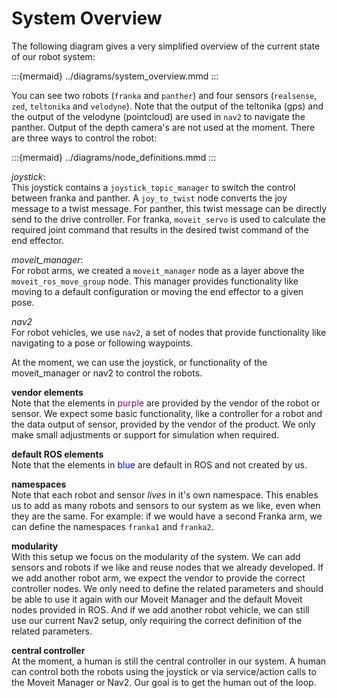 <!--
SPDX-FileCopyrightText: Alliander N. V.

SPDX-License-Identifier: Apache-2.0
-->

# System Overview

The following diagram gives a very simplified overview of the current state of our robot system:

:::{mermaid} ../diagrams/system_overview.mmd
:::

You can see two robots (`franka` and `panther`) and four sensors (`realsense`, `zed`, `teltonika` and `velodyne`). Note that the output of the teltonika (gps) and the output of the velodyne (pointcloud) are used in `nav2` to navigate the panther. Output of the depth camera's are not used at the moment. There are three ways to control the robot:

:::{mermaid} ../diagrams/node_definitions.mmd
:::

*joystick*:
\
This joystick contains a `joystick_topic_manager` to switch the control between franka and panther. A `joy_to_twist` node converts the joy message to a twist message. For panther, this twist message can be directly send to the drive controller. For franka, `moveit_servo` is used to calculate the required joint command that results in the desired twist command of the end effector.

*moveit_manager*:
\
For robot arms, we created a `moveit_manager` node as a layer above the `moveit_ros_move_group` node. This manager provides functionality like moving to a default configuration or moving the end effector to a given pose.

*nav2*
\
For robot vehicles, we use `nav2`, a set of nodes that provide functionality like navigating to a pose or following waypoints.

At the moment, we can use the joystick, or functionality of the moveit_manager or nav2 to control the robots.

**vendor elements**
\
Note that the elements in <font color="purple">purple</font> are provided by the vendor of the robot or sensor. We expect some basic functionality, like a controller for a robot and the data output of sensor, provided by the vendor of the product. We only make small adjustments or support for simulation when required.

**default ROS elements**
\
Note that the elements in <font color="blue">blue</font> are default in ROS and not created by us.

**namespaces**
\
Note that each robot and sensor *lives* in it's own namespace. This enables us to add as many robots and sensors to our system as we like, even when they are the same. For example: if we would have a second Franka arm, we can define the namespaces `franka1` and `franka2`.

**modularity**
\
With this setup we focus on the modularity of the system. We can add sensors and robots if we like and reuse nodes that we already developed. If we add another robot arm, we expect the vendor to provide the correct controller nodes. We only need to define the related parameters and should be able to use it again with our Moveit Manager and the default Moveit nodes provided in ROS. And if we add another robot vehicle, we can still use our current Nav2 setup, only requiring the correct definition of the related parameters.

**central controller**
\
At the moment, a human is still the central controller in our system. A human can control both the robots using the joystick or via service/action calls to the Moveit Manager or Nav2. Our goal is to get the human out of the loop.
